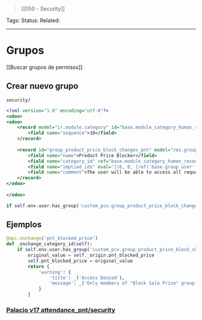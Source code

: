 > [[050 - Security]]

Tags: 
Status: 
Related: 

___
# Grupos
[[Buscar grupos de permisos]]
## Crear nuevo grupo
`security/`
```xml
<?xml version="1.0" encoding="utf-8"?>  
<odoo>  
<odoo>  
    <record model="ir.module.category" id="base.module_category_human_resources_employees">  
        <field name="sequence">10</field>  
    </record>  
  
    <record id="group_product_price_block_changes_pnt" model="res.groups">  
        <field name="name">Product Price Blocker</field>  
        <field name="category_id" ref="base.module_category_human_resources_employees"/>  
        <field name="implied_ids" eval="[(6, 0, [ref('base.group_user')])]"/>  
        <field name="comment">The user will be able to access all requests and approve/refuse them.</field>  
    </record>  
</odoo>  
  
</odoo>
```

```python
if self.env.user.has_group('custom_pcv.group_product_price_block_changes_pnt')
```

## Ejemplos
```python
@api.onchange('pnt_blocked_price')  
def _onchange_category_id(self):  
    if self.env.user.has_group('custom_pcv.group_product_price_block_changes_pnt') and self.:  
        original_value = self._origin.pnt_blocked_price  
        self.pnt_blocked_price = original_value  
        return {  
            'warning': {  
                'title': _('Access Denied'),  
                'message': _('Only members of "Block Sale Price" group can modify this field.'),  
            }  
        }
```

### [Palacio v17 attendance_pnt/security]()